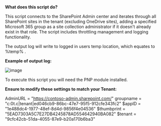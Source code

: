 **What does this script do?**

This script connects to the SharePoint Admin center and iterates through all SharePoint sites in the tenant (excluding OneDrive sites), adding a specified Microsoft 365 group as a site collection administrator if it doesn't already exist in that role. The script includes throttling management and logging functionality.

The output log will write to logged in users temp location, which equates to %temp% .

**Example of output log:**

![image](https://github.com/user-attachments/assets/eb2901f0-3bd5-4c16-b69e-96d8d4433e0e)

To execute this script you will need the PNP module installed.


**Ensure to modify these settings to match your Tenant:**


AdminURL = "https://contoso-admin.sharepoint.com/"
groupname = "c:0t.c|tenant|ed046cb9-86bc-47e7-95f5-912cfe343fc2"
$appID = "1e488dc4-1977-48ef-8d4d-9856f4e04536"
$thumbprint = "5EAD7303A5C7E27DB4245878AD554642940BA082"
$tenant = "9cfc42cb-51da-4055-87e9-b20a170b6ba3"
